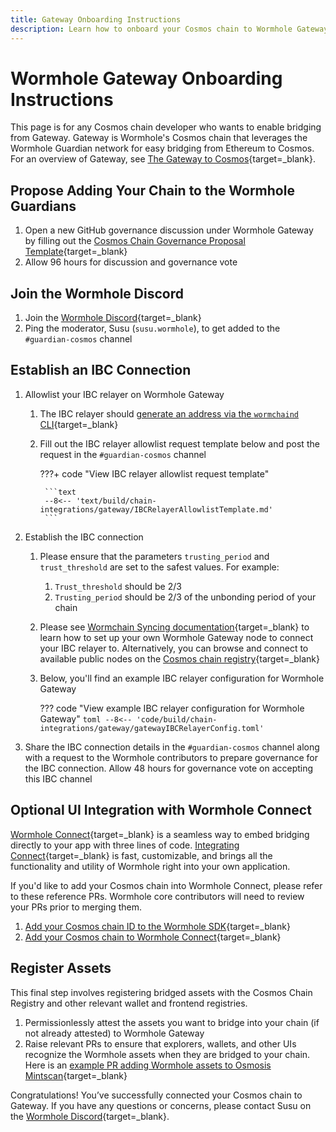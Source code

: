 ```yaml
---
title: Gateway Onboarding Instructions
description: Learn how to onboard your Cosmos chain to Wormhole Gateway, including how to satisfy the requisite governance proposals, IBC setup, and UI integration. 
---
```


# Wormhole Gateway Onboarding Instructions

This page is for any Cosmos chain developer who wants to enable bridging from Gateway. Gateway is Wormhole's Cosmos chain that leverages the Wormhole Guardian network for easy bridging from Ethereum to Cosmos. For an overview of Gateway, see [The Gateway to Cosmos](https://wormhole.com/gateway/){target=\_blank}.

## Propose Adding Your Chain to the Wormhole Guardians

1. Open a new GitHub governance discussion under Wormhole Gateway by filling out the [Cosmos Chain Governance Proposal Template](https://github.com/wormhole-foundation/wormhole/discussions/new?category=gateway){target=\_blank}
2. Allow 96 hours for discussion and governance vote

## Join the Wormhole Discord

1. Join the [Wormhole Discord](https://discord.gg/wormholecrypto){target=\_blank}
2. Ping the moderator, Susu (`susu.wormhole`), to get added to the `#guardian-cosmos` channel

## Establish an IBC Connection

1. Allowlist your IBC relayer on Wormhole Gateway

    1. The IBC relayer should [generate an address via the `wormchaind` CLI](https://github.com/wormhole-foundation/wormhole/tree/main/wormchain){target=\_blank}
    2. Fill out the IBC relayer allowlist request template below and post the request in the `#guardian-cosmos` channel

        ???+ code "View IBC relayer allowlist request template"

            ```text
            --8<-- 'text/build/chain-integrations/gateway/IBCRelayerAllowlistTemplate.md'
            ```

2. Establish the IBC connection

    1. Please ensure that the parameters `trusting_period` and `trust_threshold` are set to the safest values. For example:
        1. `Trust_threshold` should be 2/3
        2. `Trusting_period` should be 2/3 of the unbonding period of your chain
    2. Please see [Wormchain Syncing documentation](https://github.com/wormhole-foundation/wormhole/blob/main/wormchain/syncing.md){target=\_blank} to learn how to set up your own Wormhole Gateway node to connect your IBC relayer to. Alternatively, you can browse and connect to available public nodes on the [Cosmos chain registry](https://github.com/cosmos/chain-registry/blob/master/gateway/chain.json){target=\_blank}
    3. Below, you'll find an example IBC relayer configuration for Wormhole Gateway

        ??? code "View example IBC relayer configuration for Wormhole Gateway"
            ```toml
            --8<-- 'code/build/chain-integrations/gateway/gatewayIBCRelayerConfig.toml'
            ```

3. Share the IBC connection details in the `#guardian-cosmos` channel along with a request to the Wormhole contributors to prepare governance for the IBC connection. Allow 48 hours for governance vote on accepting this IBC channel

## Optional UI Integration with Wormhole Connect

[Wormhole Connect](https://wormhole.com/connect/){target=\_blank} is a seamless way to embed bridging directly to your app with three lines of code. [Integrating Connect](/build/applications/connect/overview/){target=\_blank} is fast, customizable, and brings all the functionality and utility of Wormhole right into your own application.

If you'd like to add your Cosmos chain into Wormhole Connect, please refer to these reference PRs. Wormhole core contributors will need to review your PRs prior to merging them.

1. [Add your Cosmos chain ID to the Wormhole SDK](https://github.com/wormhole-foundation/wormhole/pull/3381/files){target=\_blank}
2. [Add your Cosmos chain to Wormhole Connect](https://github.com/wormhole-foundation/wormhole-connect/pull/1009/files){target=\_blank}

## Register Assets

This final step involves registering bridged assets with the Cosmos Chain Registry and other relevant wallet and frontend registries.

1. Permissionlessly attest the assets you want to bridge into your chain (if not already attested) to Wormhole Gateway
2. Raise relevant PRs to ensure that explorers, wallets, and other UIs recognize the Wormhole assets when they are bridged to your chain. Here is an [example PR adding Wormhole assets to Osmosis Mintscan](https://github.com/cosmostation/chainlist/pull/865){target=\_blank}

Congratulations! You’ve successfully connected your Cosmos chain to Gateway. If you have any questions or concerns, please contact Susu on the [Wormhole Discord](https://discord.gg/wormholecrypto){target=\_blank}.
